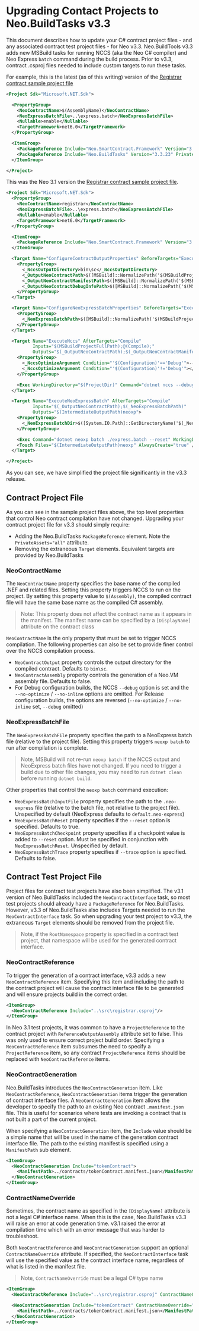 # Upgrading Contact Projects to Neo.BuildTasks v3.3 

This document describes how to update your C# contract project files - and any associated contract 
test project files - for Neo v3.3. Neo.BuildTools v3.3 adds new MSBuild tasks for running NCCS
(aka the Neo C# compiler) and Neo Express `batch` command during the build process. Prior to v3.3,
contract .csproj files needed to include custom targets to run these tasks.

For example, this is the latest (as of this writing) version of the 
[Registrar contract sample project file](https://github.com/ngdenterprise/neo-registrar-sample/blob/92e1a9943989827ead01101dd563490b1d8eb7f5/src/registrar.csproj)

```xml
<Project Sdk="Microsoft.NET.Sdk">

  <PropertyGroup>
    <NeoContractName>$(AssemblyName)</NeoContractName>
    <NeoExpressBatchFile>..\express.batch</NeoExpressBatchFile>
    <Nullable>enable</Nullable>
    <TargetFramework>net6.0</TargetFramework>
  </PropertyGroup>

  <ItemGroup>
    <PackageReference Include="Neo.SmartContract.Framework" Version="3.3.0" />
    <PackageReference Include="Neo.BuildTasks" Version="3.3.23" PrivateAssets="all" />
  </ItemGroup>

</Project>
```

This was the Neo 3.1 version the [Registrar contract sample project file](https://github.com/ngdenterprise/neo-registrar-sample/blob/668a049707565144334de5f6a622675bf3ac4d93/src/registrar.csproj). 

```xml
<Project Sdk="Microsoft.NET.Sdk">
  <PropertyGroup>
    <NeoContractName>registrar</NeoContractName>
    <NeoExpressBatchFile>..\express.batch</NeoExpressBatchFile>
    <Nullable>enable</Nullable>
    <TargetFramework>net6.0</TargetFramework>
  </PropertyGroup>

  <ItemGroup>
    <PackageReference Include="Neo.SmartContract.Framework" Version="3.1.0" />
  </ItemGroup>

  <Target Name="ConfigureContractOutputProperties" BeforeTargets="ExecuteNccs">
    <PropertyGroup>
      <_NccsOutputDirectory>bin\sc</_NccsOutputDirectory>
      <_OutputNeoContractPath>$([MSBuild]::NormalizePath('$(MSBuildProjectDirectory)', '$(_NccsOutputDirectory)', '$(NeoContractName).nef'))</_OutputNeoContractPath>
      <_OutputNeoContractManifestPath>$([MSBuild]::NormalizePath('$(MSBuildProjectDirectory)', '$(_NccsOutputDirectory)', '$(NeoContractName).manifest.json'))</_OutputNeoContractManifestPath>
      <_OutputNeoContractDebugInfoPath>$([MSBuild]::NormalizePath('$(MSBuildProjectDirectory)', '$(_NccsOutputDirectory)', '$(NeoContractName).nefdbgnfo'))</_OutputNeoContractDebugInfoPath>
    </PropertyGroup>
  </Target>

  <Target Name="ConfigureNeoExpressBatchProperties" BeforeTargets="ExecuteNeoExpressBatch">
    <PropertyGroup>
      <_NeoExpressBatchPath>$([MSBuild]::NormalizePath('$(MSBuildProjectDirectory)', '$(NeoExpressBatchFile)'))</_NeoExpressBatchPath>
    </PropertyGroup>
  </Target>

  <Target Name="ExecuteNccs" AfterTargets="Compile" 
          Inputs="$(MSBuildProjectFullPath);@(Compile);" 
          Outputs="$(_OutputNeoContractPath);$(_OutputNeoContractManifestPath);$(_OutputNeoContractDebugInfoPath)">
    <PropertyGroup>
      <_NccsOptimizeArgument Condition="'$(Configuration)'=='Debug'">--no-optimize</_NccsOptimizeArgument>
      <_NccsOptimizeArgument Condition="'$(Configuration)'!='Debug'"></_NccsOptimizeArgument>
    </PropertyGroup>

    <Exec WorkingDirectory="$(ProjectDir)" Command="dotnet nccs --debug $(_NccsOptimizeArgument) &quot;$(MSBuildProjectFullPath)&quot; --contract-name $(NeoContractName)" />
  </Target>

  <Target Name="ExecuteNeoExpressBatch" AfterTargets="Compile" 
          Inputs="$(_OutputNeoContractPath);$(_NeoExpressBatchPath)" 
          Outputs="$(IntermediateOutputPath)neoxp">
    <PropertyGroup>
      <_NeoExpressBatchDir>$([System.IO.Path]::GetDirectoryName('$(_NeoExpressBatchPath)'))</_NeoExpressBatchDir>
    </PropertyGroup>

    <Exec Command="dotnet neoxp batch ./express.batch --reset" WorkingDirectory="$(_NeoExpressBatchDir)" />
    <Touch Files="$(IntermediateOutputPath)neoxp" AlwaysCreate="true" />
  </Target>

</Project>
```

As you can see, we have simplified the project file significantly in the v3.3 release. 

## Contract Project File

As you can see in the sample project files above, the top level properties that control Neo contract compilation
have not changed. Upgrading your contract project file for v3.3 should simply require:

* Adding the Neo.BuildTasks `PackageReference` element. Note the `PrivateAssets="all"` attribute.
* Removing the extraneous `Target` elements. Equivalent targets are provided by Neo.BuildTasks

### NeoContractName

The `NeoContractName` property specifies the base name of the compiled .NEF and related files. Setting this property
triggers NCCS to run on the project. By setting this property value to `$(Assembly)`, the compiled contract file will have the same base name as the compiled C# assembly.

> Note: This property does not affect the contract name as it appears in the manifest. The manifest name
> can be specified by a `[DisplayName]` attribute on the contract class

`NeoContractName` is the only property that must be set to trigger NCCS compilation. The following properties
can also be set to provide finer control over the NCCS compilation process.

* `NeoContractOutput` property controls the output directory for the compiled contract. Defaults to `bin\sc`.
* `NeoContractAssembly` property controls the generation of a Neo.VM assembly file. Defaults to false.
* For Debug configuration builds, the NCCS `--debug` option is set and the `--no-optimize` / `--no-inline` options are
  omitted. For Release configuration builds, the options are reversed (`--no-optimize` / `--no-inline` set, `--debug` omitted)

### NeoExpressBatchFile

The `NeoExpressBatchFile` property specifies the path to a NeoExpress batch file (relative to the project file).
Setting this property triggers `neoxp batch` to run after compilation is complete.

> Note, MSBuild will not re-run `neoxp batch` if the NCCS output and NeoExpress batch files have not changed.
> If you need to trigger a build due to other file changes, you may need to run `dotnet clean` before running
> `dotnet build`.

Other properties that control the `neoxp batch` command execution:

* `NeoExpressBatchInputFile` property specifies the path to the `.neo-express` file (relative to the batch file,
  not relative to the project file). Unspecified by default (NeoExpress defaults to `default.neo-express`)
* `NeoExpressBatchReset` property specifies if the `--reset` option is specified. Defaults to true.
* `NeoExpressBatchCheckpoint` property specifies if a checkpoint value is added to `--reset` option. Must
  be specified in conjunction with `NeoExpressBatchReset`. Unspecified by default.
* `NeoExpressBatchTrace` property specifies if `--trace` option is specified. Defaults to false.

## Contract Test Project File

Project files for contract test projects have also been simplified. The v3.1 version of Neo.BuildTasks
included the `NeoContractInterface` task, so most test projects should already have a `PackageReference`
for Neo.BuildTasks. However, v3.3 of Neo.BuildTasks also includes Targets needed to run the 
`NeoContractInterface` task. So when upgrading your test project to v3.3, the extraneous `Target` elements
should be removed from the project file.

> Note, if the `RootNamespace` property is specified in a contract test project, that namespace will be
> used for the generated contract interface.

### NeoContractReference

To trigger the generation of a contract interface, v3.3 adds a new `NeoContractReference` item. Specifying
this item and including the path to the contract project will cause the contract interface file to be generated
and will ensure projects build in the correct order. 

```xml
<ItemGroup>
  <NeoContractReference Include="..\src\registrar.csproj"/>
</ItemGroup>
```

In Neo 3.1 test projects, it was common to have a `ProjectReference` to the contract project with
`ReferenceOutputAssembly` attribute set to false. This was only used to ensure correct project build
order. Specifying a `NeoContractReference` item subsumes the need to specify a `ProjectReference`
item, so any contract `ProjectReference` items should be replaced with `NeoContractReference` items.

### NeoContractGeneration

Neo.BuildTasks introduces the `NeoContractGeneration` item. Like `NeoContractReference`, `NeoContractGeneration`
items trigger the generation of contract interface files. A `NeoContractGeneration` item allows the developer to specify
the path to an existing Neo contract `.manifest.json` file. This is useful for scenarios where tests are invoking
a contract that is not built a part of the current project.

When specifying a `NeoContractGeneration` item, the `Include` value should be a simple name that will be used in the
name of the generation contract interface file. The path to the existing manifest is specified using a `ManifestPath`
sub element.

```xml
<ItemGroup>
  <NeoContractGeneration Include="tokenContract">
    <ManifestPath>../contracts/tokenContract.manifest.json</ManifestPath>
  </NeoContractGeneration>
</ItemGroup>
```

### ContractNameOverride

Sometimes, the contract name as specified in the `[DisplayName]` attribute is not a legal C# interface name.
When this is the case, Neo.BuildTasks v3.3 will raise an error at code generation time. v3.1 raised the error
at compilation time which with an error message that was harder to troubleshoot.

Both `NeoContractReference` and `NeoContractGeneration` support an optional `ContractNameOverride` attribute.
If specified, the `NeoContractInterface` task will use the specified value as the contract interface name,
regardless of what is listed in the manifest file.

> Note, `ContractNameOverride` must be a legal C# type name

```xml
<ItemGroup>
  <NeoContractReference Include="..\src\registrar.csproj" ContractNameOverride="Registrar"/>

  <NeoContractGeneration Include="tokenContract" ContractNameOverride="SampleToken">
    <ManifestPath>../contracts/tokenContract.manifest.json</ManifestPath>
  </NeoContractGeneration>
</ItemGroup>
```
